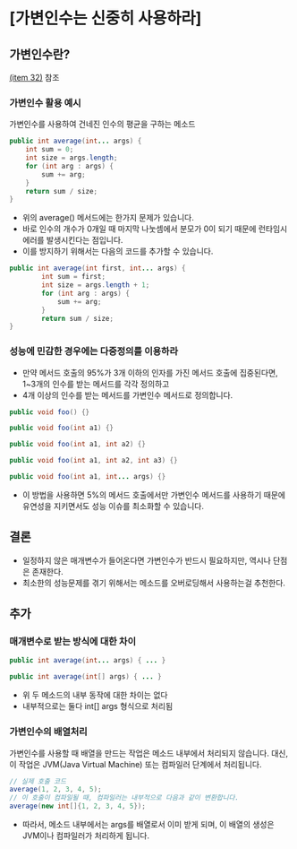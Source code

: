 # [가변인수는 신중히 사용하라]
## 가변인수란?
[(item 32)](05장/아이템_32/제네릭과_가변인수를_함께_쓸_때는_신중하라.md) 참조

### 가변인수 활용 예시

가변인수를 사용하여 건네진 인수의 평균을 구하는 메소드
```JAVA
public int average(int... args) {
    int sum = 0;
    int size = args.length;
    for (int arg : args) {
        sum += arg;
    }
    return sum / size;
}
```
- 위의 average() 메서드에는 한가지 문제가 있습니다.
- 바로 인수의 개수가 0개일 때 마지막 나눗셈에서 분모가 0이 되기 때문에 런타임시 에러를 발생시킨다는 점입니다.
- 이를 방지하기 위해서는 다음의 코드를 추가할 수 있습니다.
```JAVA
public int average(int first, int... args) {
        int sum = first;
        int size = args.length + 1;
        for (int arg : args) {
            sum += arg;
        }
        return sum / size;
}
```

### 성능에 민감한 경우에는 다중정의를 이용하라
- 만약 메서드 호출의 95%가 3개 이하의 인자를 가진 메서드 호출에 집중된다면, 1~3개의 인수를 받는 메서드를 각각 정의하고
- 4개 이상의 인수를 받는 메서드를 가변인수 메서드로 정의합니다.
```JAVA
public void foo() {}

public void foo(int a1) {}

public void foo(int a1, int a2) {}

public void foo(int a1, int a2, int a3) {}

public void foo(int a1, int... args) {}
```
- 이 방법을 사용하면 5%의 메서드 호출에서만 가변인수 메서드를 사용하기 때문에 유연성을 지키면서도 성능 이슈를 최소화할 수 있습니다.

## 결론
- 일정하지 않은 매개변수가 들어온다면 가변인수가 반드시 필요하지만, 역시나 단점은 존재한다.
- 최소한의 성능문제를 겪기 위해서는 메소드를 오버로딩해서 사용하는걸 추천한다.



## 추가
### 매개변수로 받는 방식에 대한 차이

```JAVA
public int average(int... args) { ... }

public int average(int[] args) { ... }
```
- 위 두 메소드의 내부 동작에 대한 차이는 없다
- 내부적으로는 둘다 int[] args 형식으로 처리됨

### 가변인수의 배열처리
가변인수를 사용할 때 배열을 만드는 작업은 메소드 내부에서 처리되지 않습니다. 대신, 이 작업은 JVM(Java Virtual Machine) 또는 컴파일러 단계에서 처리됩니다.

```JAVA
// 실제 호출 코드
average(1, 2, 3, 4, 5);
// 이 호출이 컴파일될 때, 컴파일러는 내부적으로 다음과 같이 변환합니다.
average(new int[]{1, 2, 3, 4, 5});
```
- 따라서, 메소드 내부에서는 args를 배열로서 이미 받게 되며, 이 배열의 생성은 JVM이나 컴파일러가 처리하게 됩니다.
